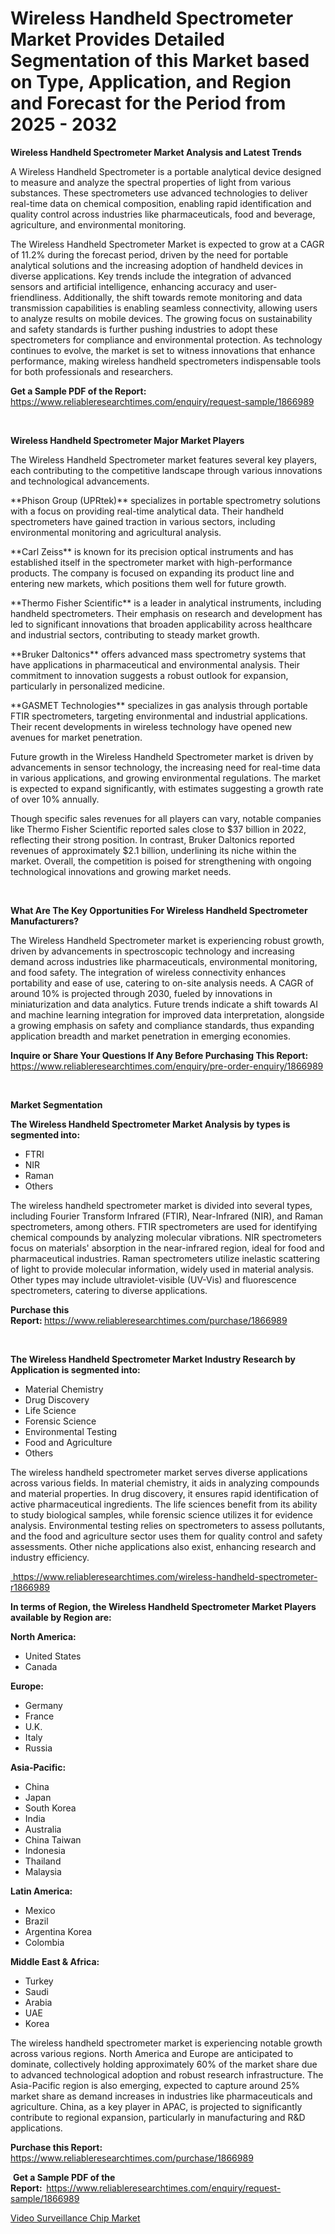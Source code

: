<p><h1>Wireless Handheld Spectrometer Market Provides Detailed Segmentation of this Market based on Type, Application, and Region and Forecast for the Period from 2025 - 2032</h1></p><p><strong>Wireless Handheld Spectrometer Market Analysis and Latest Trends</strong></p>
<p><p>A Wireless Handheld Spectrometer is a portable analytical device designed to measure and analyze the spectral properties of light from various substances. These spectrometers use advanced technologies to deliver real-time data on chemical composition, enabling rapid identification and quality control across industries like pharmaceuticals, food and beverage, agriculture, and environmental monitoring. </p><p>The Wireless Handheld Spectrometer Market is expected to grow at a CAGR of 11.2% during the forecast period, driven by the need for portable analytical solutions and the increasing adoption of handheld devices in diverse applications. Key trends include the integration of advanced sensors and artificial intelligence, enhancing accuracy and user-friendliness. Additionally, the shift towards remote monitoring and data transmission capabilities is enabling seamless connectivity, allowing users to analyze results on mobile devices. The growing focus on sustainability and safety standards is further pushing industries to adopt these spectrometers for compliance and environmental protection. As technology continues to evolve, the market is set to witness innovations that enhance performance, making wireless handheld spectrometers indispensable tools for both professionals and researchers.</p></p>
<p><strong>Get a Sample PDF of the Report:&nbsp;</strong> <a href="https://www.reliableresearchtimes.com/enquiry/request-sample/1866989?utm_campaign=1940&utm_medium=2&utm_source=Github&utm_content=ia&utm_term=13022025&utm_id=wireless-handheld-spectrometer">https://www.reliableresearchtimes.com/enquiry/request-sample/1866989</a></p>
<p>&nbsp;</p>
<p><strong>Wireless Handheld Spectrometer Major Market Players</strong></p>
<p><p>The Wireless Handheld Spectrometer market features several key players, each contributing to the competitive landscape through various innovations and technological advancements. </p><p>**Phison Group (UPRtek)** specializes in portable spectrometry solutions with a focus on providing real-time analytical data. Their handheld spectrometers have gained traction in various sectors, including environmental monitoring and agricultural analysis.</p><p>**Carl Zeiss** is known for its precision optical instruments and has established itself in the spectrometer market with high-performance products. The company is focused on expanding its product line and entering new markets, which positions them well for future growth.</p><p>**Thermo Fisher Scientific** is a leader in analytical instruments, including handheld spectrometers. Their emphasis on research and development has led to significant innovations that broaden applicability across healthcare and industrial sectors, contributing to steady market growth.</p><p>**Bruker Daltonics** offers advanced mass spectrometry systems that have applications in pharmaceutical and environmental analysis. Their commitment to innovation suggests a robust outlook for expansion, particularly in personalized medicine.</p><p>**GASMET Technologies** specializes in gas analysis through portable FTIR spectrometers, targeting environmental and industrial applications. Their recent developments in wireless technology have opened new avenues for market penetration.</p><p>Future growth in the Wireless Handheld Spectrometer market is driven by advancements in sensor technology, the increasing need for real-time data in various applications, and growing environmental regulations. The market is expected to expand significantly, with estimates suggesting a growth rate of over 10% annually.</p><p>Though specific sales revenues for all players can vary, notable companies like Thermo Fisher Scientific reported sales close to $37 billion in 2022, reflecting their strong position. In contrast, Bruker Daltonics reported revenues of approximately $2.1 billion, underlining its niche within the market. Overall, the competition is poised for strengthening with ongoing technological innovations and growing market needs.</p></p>
<p>&nbsp;</p>
<p><strong>What Are The Key Opportunities For Wireless Handheld Spectrometer Manufacturers?</strong></p>
<p><p>The Wireless Handheld Spectrometer market is experiencing robust growth, driven by advancements in spectroscopic technology and increasing demand across industries like pharmaceuticals, environmental monitoring, and food safety. The integration of wireless connectivity enhances portability and ease of use, catering to on-site analysis needs. A CAGR of around 10% is projected through 2030, fueled by innovations in miniaturization and data analytics. Future trends indicate a shift towards AI and machine learning integration for improved data interpretation, alongside a growing emphasis on safety and compliance standards, thus expanding application breadth and market penetration in emerging economies.</p></p>
<p><strong>Inquire or Share Your Questions If Any Before Purchasing This Report:</strong> <a href="https://www.reliableresearchtimes.com/enquiry/pre-order-enquiry/1866989?utm_campaign=1940&utm_medium=2&utm_source=Github&utm_content=ia&utm_term=13022025&utm_id=wireless-handheld-spectrometer">https://www.reliableresearchtimes.com/enquiry/pre-order-enquiry/1866989</a></p>
<p>&nbsp;</p>
<p><strong>Market Segmentation</strong></p>
<p><strong>The Wireless Handheld Spectrometer Market Analysis by types is segmented into:</strong></p>
<p><ul><li>FTRI</li><li>NIR</li><li>Raman</li><li>Others</li></ul></p>
<p><p>The wireless handheld spectrometer market is divided into several types, including Fourier Transform Infrared (FTIR), Near-Infrared (NIR), and Raman spectrometers, among others. FTIR spectrometers are used for identifying chemical compounds by analyzing molecular vibrations. NIR spectrometers focus on materials' absorption in the near-infrared region, ideal for food and pharmaceutical industries. Raman spectrometers utilize inelastic scattering of light to provide molecular information, widely used in material analysis. Other types may include ultraviolet-visible (UV-Vis) and fluorescence spectrometers, catering to diverse applications.</p></p>
<p><strong>Purchase this Report:&nbsp;</strong><a href="https://www.reliableresearchtimes.com/purchase/1866989?utm_campaign=1940&utm_medium=2&utm_source=Github&utm_content=ia&utm_term=13022025&utm_id=wireless-handheld-spectrometer">https://www.reliableresearchtimes.com/purchase/1866989</a></p>
<p>&nbsp;</p>
<p><strong>The Wireless Handheld Spectrometer Market Industry Research by Application is segmented into:</strong></p>
<p><ul><li>Material Chemistry</li><li>Drug Discovery</li><li>Life Science</li><li>Forensic Science</li><li>Environmental Testing</li><li>Food and Agriculture</li><li>Others</li></ul></p>
<p><p>The wireless handheld spectrometer market serves diverse applications across various fields. In material chemistry, it aids in analyzing compounds and material properties. In drug discovery, it ensures rapid identification of active pharmaceutical ingredients. The life sciences benefit from its ability to study biological samples, while forensic science utilizes it for evidence analysis. Environmental testing relies on spectrometers to assess pollutants, and the food and agriculture sector uses them for quality control and safety assessments. Other niche applications also exist, enhancing research and industry efficiency.</p></p>
<p><a href="https://www.reliableresearchtimes.com/wireless-handheld-spectrometer-r1866989?utm_campaign=1940&utm_medium=2&utm_source=Github&utm_content=ia&utm_term=13022025&utm_id=wireless-handheld-spectrometer">&nbsp;https://www.reliableresearchtimes.com/wireless-handheld-spectrometer-r1866989</a></p>
<p><strong>In terms of Region, the Wireless Handheld Spectrometer Market Players available by Region are:</strong></p>
<p>
    <p> <strong> North America: </strong>
        <ul>
            <li>United States</li>
            <li>Canada</li>
        </ul>
        </p> 
    <p> <strong> Europe: </strong>
        <ul>
            <li>Germany</li>
            <li>France</li>
            <li>U.K.</li>
            <li>Italy</li>
            <li>Russia</li>
        </ul>
        </p> 
    <p> <strong> Asia-Pacific: </strong>
        <ul>
            <li>China</li>
            <li>Japan</li>
            <li>South Korea</li>
            <li>India</li>
            <li>Australia</li>
            <li>China Taiwan</li>
            <li>Indonesia</li>
            <li>Thailand</li>
            <li>Malaysia</li>
        </ul>
        </p> 
    <p> <strong> Latin America: </strong>
        <ul>
            <li>Mexico</li>
            <li>Brazil</li>
            <li>Argentina Korea</li>
            <li>Colombia</li>
        </ul>
        </p> 
    <p> <strong> Middle East & Africa: </strong>
        <ul>
            <li>Turkey</li>
            <li>Saudi</li>
            <li>Arabia</li>
            <li>UAE</li>
            <li>Korea</li>
        </ul>
    </p>
    </p>
<p><p>The wireless handheld spectrometer market is experiencing notable growth across various regions. North America and Europe are anticipated to dominate, collectively holding approximately 60% of the market share due to advanced technological adoption and robust research infrastructure. The Asia-Pacific region is also emerging, expected to capture around 25% market share as demand increases in industries like pharmaceuticals and agriculture. China, as a key player in APAC, is projected to significantly contribute to regional expansion, particularly in manufacturing and R&D applications.</p></p>
<p><strong>Purchase this Report: </strong><a href="https://www.reliableresearchtimes.com/purchase/1866989?utm_campaign=1940&utm_medium=2&utm_source=Github&utm_content=ia&utm_term=13022025&utm_id=wireless-handheld-spectrometer">https://www.reliableresearchtimes.com/purchase/1866989</a></p>
<p>&nbsp;<strong>Get a Sample PDF of the Report:&nbsp;&nbsp;</strong><a href="https://www.reliableresearchtimes.com/enquiry/request-sample/1866989?utm_campaign=1940&utm_medium=2&utm_source=Github&utm_content=ia&utm_term=13022025&utm_id=wireless-handheld-spectrometer">https://www.reliableresearchtimes.com/enquiry/request-sample/1866989</a></p>
<p><strong></strong></p>
<p><p><a href="https://github.com/hgf64gh/Market-Research-Report-List-1/blob/main/video-surveillance-chip-market.md?utm_campaign=1940&utm_medium=2&utm_source=Github&utm_content=ia&utm_term=13022025&utm_id=wireless-handheld-spectrometer">Video Surveillance Chip Market</a></p></p>